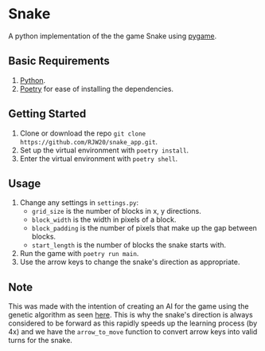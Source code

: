 # Snake
A python implementation of the the game Snake using [pygame](https://www.pygame.org/docs/).

## Basic Requirements
1. [Python](https://www.python.org/downloads/).
2. [Poetry](https://python-poetry.org/docs/) for ease of installing the dependencies.

## Getting Started
1. Clone or download the repo `git clone https://github.com/RJW20/snake_app.git`.
2. Set up the virtual environment with `poetry install`.
3. Enter the virtual environment with `poetry shell`.

## Usage
1. Change any settings in `settings.py`:
   - `grid_size` is the number of blocks in x, y directions.
   - `block_width` is the width in pixels of a block.
   - `block_padding` is the number of pixels that make up the gap between blocks.
   - `start_length` is the number of blocks the snake starts with.
2. Run the game with `poetry run main`.
3. Use the arrow keys to change the snake's direction as appropriate.

## Note
This was made with the intention of creating an AI for the game using the genetic algorithm as seen [here](https://github.com/RJW20/snake_ai_genetic_algorithm). This is why the snake's direction is always considered to be forward as this rapidly speeds up the learning process (by 4x) and we have the `arrow_to_move` function to convert arrow keys into valid turns for the snake.
